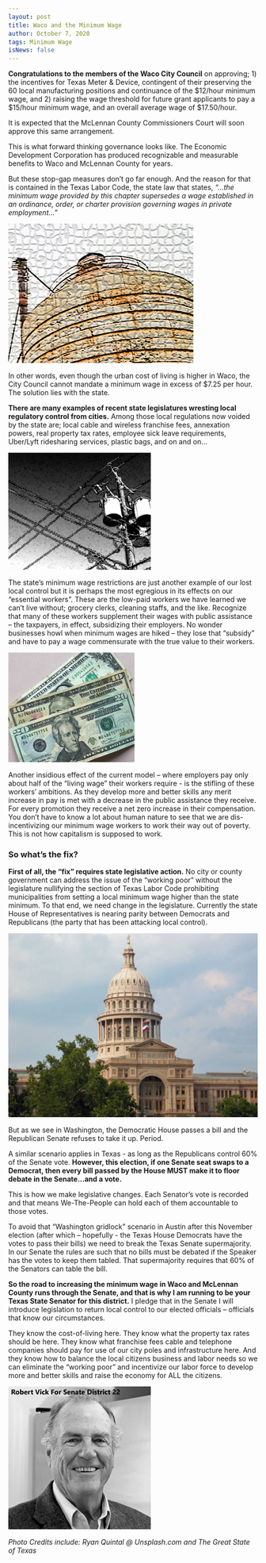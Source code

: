 ```yaml
---
layout: post
title: Waco and the Minimum Wage
author: October 7, 2020
tags: Minimum Wage
isNews: false
---
```

**Congratulations to the members of the Waco City Council** on approving; 1) the incentives for Texas Meter & Device, contingent of their preserving the 60 local manufacturing positions and continuance of the $12/hour minimum wage, and 2) raising the wage threshold for future grant applicants to pay a $15/hour minimum wage, and an overall average wage of $17.50/hour. 

It is expected that the McLennan County Commissioners Court will soon approve this same arrangement.

This is what forward thinking governance looks like. The Economic Development Corporation has produced recognizable and measurable benefits to Waco and McLennan County for years. 

But these stop-gap measures don’t go far enough. And the reason for that is contained in the Texas Labor Code, the state law that states, *“...the minimum wage provided by this chapter supersedes a wage established in an ordinance, order, or charter provision governing wages in private employment...”* 

![](/res/img/pic1-silos-mosaic.jpg)

In other words, even though the urban cost of living is higher in Waco, the City Council cannot mandate a minimum wage in excess of $7.25 per hour. The solution lies with the state.

**There are many examples of recent state legislatures wresting local regulatory control from cities.** Among those local regulations now voided by the state are; local cable and wireless franchise fees, annexation powers, real property tax rates, employee sick leave requirements, Uber/Lyft ridesharing services, plastic bags, and on and on...

![](/res/img/pic2-untitled-1.jpg)

The state’s minimum wage restrictions are just another example of our lost local control but it is perhaps the most egregious in its effects on our “essential workers”. These are the low-paid workers we have learned we can’t live without; grocery clerks, cleaning staffs, and the like. Recognize that many of these workers supplement their wages with public assistance – the taxpayers, in effect, subsidizing their employers. No wonder businesses howl when minimum wages are hiked – they lose that “subsidy” and have to pay a wage commensurate with the true value to their workers.

![](/res/img/pic3-ryan-quintal-sqrxdno584y-unsplash.jpg)

Another insidious effect of the current model – where employers pay only about half of the “living wage” their workers require - is the stifling of these workers’ ambitions. As they develop more and better skills any merit increase in pay is met with a decrease in the public assistance they receive. For every promotion they receive a net zero increase in their compensation. You don’t have to know a lot about human nature to see that we are dis-incentivizing our minimum wage workers to work their way out of poverty. This is not how capitalism is supposed to work.

### So what’s the fix?

**First of all, the “fix” requires state legislative action.** No city or county government can address the issue of the “working poor” without the legislature nullifying the section of Texas Labor Code prohibiting municipalities from setting a local minimum wage higher than the state minimum.
To that end, we need change in the legislature. Currently the state House of Representatives is nearing parity between Democrats and Republicans (the party that has been attacking local control). 

![](/res/img/pic4-capital.jpg)

But as we see in Washington, the Democratic House passes a bill and the Republican Senate refuses to take it up. Period. 

A similar scenario applies in Texas - as long as the Republicans control 60% of the Senate vote. **However, this election, if one Senate seat swaps to a Democrat, then every bill passed by the House MUST make it to floor debate in the Senate...and a vote.** 

This is how we make legislative changes. Each Senator’s vote is recorded and that means We-The-People can hold each of them accountable to those votes.

To avoid that “Washington gridlock” scenario in Austin after this November election (after which – hopefully - the Texas House Democrats have the votes to pass their bills) we need to break the Texas Senate supermajority. In our Senate the rules are such that no bills must be debated if the Speaker has the votes to keep them tabled. That supermajority requires that 60% of the Senators can table the bill.

**So the road to increasing the minimum wage in Waco and McLennan County runs through the Senate, and that is why I am running to be your Texas State Senator for this district.** I pledge that in the Senate I will introduce legislation to return local control to our elected officials – officials that know our circumstances. 

They know the cost-of-living here. They know what the property tax rates should be here. They know what franchise fees cable and telephone companies should pay for use of our city poles and infrastructure here. And they know how to balance the local citizens business and labor needs so we can eliminate the “working poor” and incentivize our labor force to develop more and better skills and raise the economy for ALL the citizens.

![](/res/img/robert-portrait-square-sm.jpg)

*Photo Credits include:
Ryan Quintal @ Unsplash.com and The Great State of Texas*